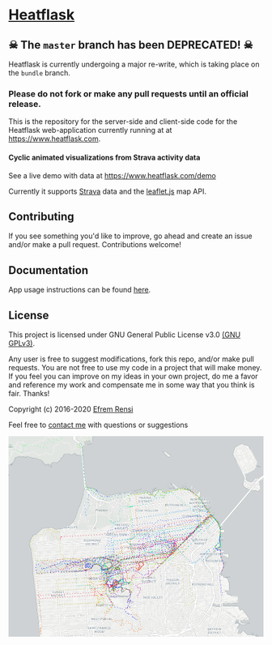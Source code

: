 # [Heatflask](https://www.heatflask.com)
## ☠ The `master` branch has been DEPRECATED! ☠ ##
Heatflask is currently undergoing a major re-write, which is taking place on the `bundle` branch.  
### Please do not fork or make any pull requests until an official release. ###


This is the repository for the server-side and client-side code for the Heatflask web-application currently running at at https://www.heatflask.com.  

#### Cyclic animated visualizations from Strava activity data

See a live demo with data at https://www.heatflask.com/demo

Currently it supports [Strava](https://www.strava.com) data and the [leaflet.js](http://leafletjs.com) map API.

## Contributing
If you see something you'd like to improve, go ahead and create an issue and/or make a pull request. Contributions welcome!

## Documentation
App usage instructions can be found [here](docs/docs.md).

## License

This project is licensed under GNU General Public License v3.0 [(GNU GPLv3)](http://choosealicense.com/licenses/gpl-3.0).

Any user is free to suggest modifications, fork this repo, and/or make pull requests.  You are not free to use my code in a project that will make money.  If you feel you can improve on my ideas in your own project, do me a favor and reference my work and compensate me in some way that you think is fair.  Thanks!

Copyright (c) 2016-2020 [Efrem Rensi](mailto:info@heatflask.com)

Feel free to [contact me](mailto:info@heatflask.com) with questions or suggestions

![alt text](docs/gif1.gif)

